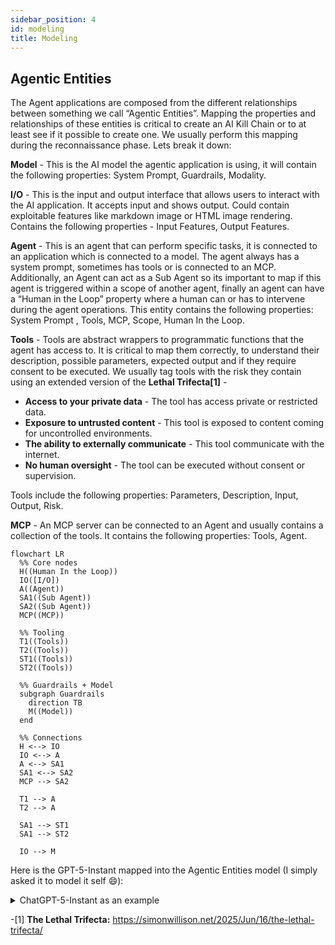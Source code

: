 ```yaml
---
sidebar_position: 4
id: modeling
title: Modeling
---
```


## **Agentic Entities**

The Agent applications are composed from the different relationships between something we call “Agentic Entities”. Mapping the properties and relationships of these entities is critical to create an AI Kill Chain or to at least see if it possible to create one. We usually perform this mapping during the reconnaissance phase. Lets break it down:

**Model** - This is the AI model the agentic application is using, it will contain the following properties: System Prompt, Guardrails, Modality. 

**I/O** - This is the input and output interface that allows users to interact with the AI application. It accepts input and shows output. Could contain exploitable features like markdown image or HTML image rendering. Contains the following properties - Input Features, Output Features. 

**Agent** - This is an agent that can perform specific tasks, it is connected to an application which is connected to a model. The agent always has a system prompt, sometimes has tools or is connected to an MCP. Additionally, an Agent can act as a Sub Agent so its important to map if this agent is triggered within a scope of another agent, finally an agent can have a “Human in the Loop” property where a human can or has to intervene during the agent operations. This entity contains the following properties: System Prompt , Tools, MCP, Scope, Human In the Loop.

**Tools** - Tools are abstract wrappers to programmatic functions that the agent has access to. It is critical to map them correctly, to understand their description, possible parameters, expected output and if they require consent to be executed. We usually tag tools with the risk they contain using an extended version of the **Lethal Trifecta[1]** -

- **Access to your private data** - The tool has access private or restricted data.
- **Exposure to untrusted content** - This tool is exposed to content coming for uncontrolled environments.
- **The ability to externally communicate** - This tool communicate with the internet.
- **No human oversight** - The tool can be executed without consent or supervision.

Tools include the following properties: Parameters, Description, Input, Output, Risk.

**MCP** - An MCP server can be connected to an Agent and usually contains a collection of the tools. It contains the following properties: Tools, Agent.

```mermaid
flowchart LR
  %% Core nodes
  H((Human In the Loop))
  IO([I/O])
  A((Agent))
  SA1((Sub Agent))
  SA2((Sub Agent))
  MCP((MCP))

  %% Tooling
  T1((Tools))
  T2((Tools))
  ST1((Tools))
  ST2((Tools))

  %% Guardrails + Model
  subgraph Guardrails
    direction TB
    M((Model))
  end

  %% Connections
  H <--> IO
  IO <--> A
  A <--> SA1
  SA1 <--> SA2
  MCP --> SA2

  T1 --> A
  T2 --> A

  SA1 --> ST1
  SA1 --> ST2

  IO --> M
```


Here is the GPT-5-Instant mapped into the Agentic Entities model (I simply asked it to model it self 😄):

<details>
<summary>ChatGPT-5-Instant as an example</summary>

# 🗺️ Proper Mapping of GPT-5 Assistant

## **1. Model**

* **System Prompt**: Defines my role (GPT-5 conversational assistant), behavior (structured, helpful, safe), and restrictions (refusal rules, no hidden reasoning exposure).
* **Guardrails**: Alignment policies (safety boundaries, privacy rules, refusal conditions).
* **Modality**: Multimodal — text, images (in/out), file ingestion, code execution.

---

## **2. I/O**

* **Input Features**:

  * Text (primary input)
  * File upload (docs, spreadsheets, PDFs, etc.)
  * Image upload (for editing/analysis)
* **Output Features**:

  * Markdown rendering
  * Tables / HTML snippets
  * Inline image rendering (generated/edited)
  * Link unfurling/previews

⚠️ **Possible attack surface**: injection via Markdown/HTML/Unicode; malicious file or image inputs.

---

## **3. Agent**

* **System Prompt**: Controls instructions and ensures compliance.
* **Tools**:

  * Python sandbox (code execution, data analysis)
  * Image generation/editing
  * Web access (search, open URLs)
  * File search (internal docs if connected)
  * Automations (reminders, checks)
  * Gmail, GCal, GContacts (read/search only)
* **Scope**: Generalist — reasoning, retrieval, generation.
* **Human in the Loop**: Always — tools require explicit user-triggered calls.

---

## **4. Tools** (core abstract functions)

| **Tool**           | **Parameters**       | **Output**                  | **Risk (Lethal Trifecta tags)**                     |
| ------------------ | -------------------- | --------------------------- | --------------------------------------------------- |
| **Python**         | Code, files          | Results, charts, tables     | ⚠️ Private data, ⚠️ No oversight                    |
| **Image Gen/Edit** | Prompt, size, images | Generated/edited images     | ⚠️ Exposure to untrusted content                    |
| **Web**            | Query, URL           | Search results, page text   | ⚠️ External comms, ⚠️ Exposure to untrusted content |
| **File Search**    | Queries, filters     | Internal docs/snippets      | ⚠️ Private data                                     |
| **Automations**    | Prompt, schedule     | Scheduled reminders/actions | ⚠️ No oversight (persistence)                       |
| **Gmail**          | Query, tags, IDs     | Emails (read-only)          | ⚠️ Private data                                     |
| **GCal**           | Query, time filters  | Events (read-only)          | ⚠️ Private data                                     |
| **GContacts**      | Query                | Contacts (read-only)        | ⚠️ Private data                                     |

---

# 🔗 Realistic Entity Diagram

```mermaid
flowchart LR
  %% Core nodes
  H((Human In the Loop))
  IO([I/O])
  A((GPT-5 Agent))
  T1((Python))
  T2((Image Gen/Edit))
  T3((Web))
  T4((File Search))
  T5((Automations))
  T6((Gmail))
  T7((GCal))
  T8((GContacts))

  %% Guardrails + Model
  subgraph Guardrails
    direction TB
    M((Model: GPT-5))
  end

  %% Connections
  H <--> IO
  IO <--> A
  IO --> M

  A --> T1
  A --> T2
  A --> T3
  A --> T4
  A --> T5
  A --> T6
  A --> T7
  A --> T8
```

---

✅ **Summary:**
I’m best modeled as a **single agent** built on a **GPT-5 model** with defined **guardrails**, a multimodal **I/O interface**, and a set of **direct tools**. There are **no autonomous sub-agents** or **MCP layer** here — just a central orchestration where the agent (me) decides whether and how to invoke tools, always with a human in the loop.

---

Would you like me to now **overlay this model onto the AI Kill Chain stages** (Initial Access → Execution → Hijack Flow → Impact) to show where each component fits as an attack surface?

</details>

-[1] **The Lethal Trifecta:** https://simonwillison.net/2025/Jun/16/the-lethal-trifecta/